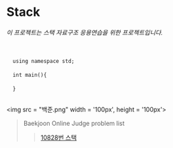 # Stack

###### 이 프로젝트는 스택 자료구조 응용연습을 위한 프로젝트입니다.

<pre>
  <code>
  using namespace std;
  
  int main(){
      
  }
  </code>
</pre>

<img src = "백준.png" width = '100px', height = '100px'>

> Baekjoon Online Judge problem list
>   >[10828번 스택](https://www.acmicpc.net/problem/10828)
